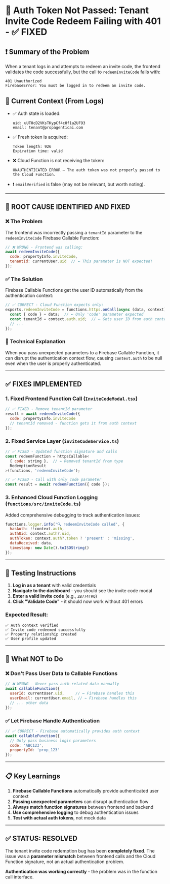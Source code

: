 # 🚨 Auth Token Not Passed: Tenant Invite Code Redeem Failing with 401 - ✅ FIXED

## ❗ Summary of the Problem

When a tenant logs in and attempts to redeem an invite code, the frontend validates the code successfully, but the call to `redeemInviteCode` fails with:

```
401 Unauthorized
FirebaseError: You must be logged in to redeem an invite code.
```

## 🔎 Current Context (From Logs)

- ✅ Auth state is loaded:
  ```
  uid: uUT0cD2VKsTKypCf4c0f1a2UF93
  email: tenant@propagenticai.com
  ```
- ✅ Fresh token is acquired:
  ```
  Token length: 926
  Expiration time: valid
  ```
- ❌ Cloud Function is not receiving the token:
  ```
  UNAUTHENTICATED ERROR — The auth token was not properly passed to the Cloud Function.
  ```
- ❗ `emailVerified` is false (may not be relevant, but worth noting).

---

## 🎯 **ROOT CAUSE IDENTIFIED AND FIXED**

### ❌ **The Problem**
The frontend was incorrectly passing a `tenantId` parameter to the `redeemInviteCode` Firebase Callable Function:

```javascript
// ❌ WRONG - Frontend was calling:
await redeemInviteCode({
  code: propertyInfo.inviteCode,
  tenantId: currentUser.uid  // ← This parameter is NOT expected!
});
```

### ✅ **The Solution**
Firebase Callable Functions get the user ID automatically from the authentication context:

```javascript
// ✅ CORRECT - Cloud Function expects only:
exports.redeemInviteCode = functions.https.onCall(async (data, context) => {
  const { code } = data;  // ← Only 'code' parameter expected
  const tenantId = context.auth.uid;  // ← Gets user ID from auth context
  // ...
});
```

### 🔧 **Technical Explanation**
When you pass unexpected parameters to a Firebase Callable Function, it can disrupt the authentication context flow, causing `context.auth` to be null even when the user is properly authenticated.

---

## ✅ **FIXES IMPLEMENTED**

### 1. **Fixed Frontend Function Call** (`InviteCodeModal.tsx`)
```javascript
// ✅ FIXED - Remove tenantId parameter
result = await redeemInviteCode({
  code: propertyInfo.inviteCode
  // tenantId removed - function gets it from auth context
});
```

### 2. **Fixed Service Layer** (`inviteCodeService.ts`)
```javascript
// ✅ FIXED - Updated function signature and calls
const redeemFunction = httpsCallable<
  { code: string },  // ← Removed tenantId from type
  RedemptionResult
>(functions, 'redeemInviteCode');

// ✅ FIXED - Call with only code parameter
const result = await redeemFunction({ code });
```

### 3. **Enhanced Cloud Function Logging** (`functions/src/inviteCode.ts`)
Added comprehensive debugging to track authentication issues:
```javascript
functions.logger.info('🔍 redeemInviteCode called', {
  hasAuth: !!context.auth,
  authUid: context.auth?.uid,
  authToken: context.auth?.token ? 'present' : 'missing',
  dataReceived: data,
  timestamp: new Date().toISOString()
});
```

---

## 🧪 **Testing Instructions**

1. **Log in as a tenant** with valid credentials
2. **Navigate to the dashboard** - you should see the invite code modal
3. **Enter a valid invite code** (e.g., `ZB774TRQ`)
4. **Click "Validate Code"** - it should now work without 401 errors

### **Expected Result:**
```
✅ Auth context verified
✅ Invite code redeemed successfully
✅ Property relationship created
✅ User profile updated
```

---

## 🚫 **What NOT to Do**

### ❌ **Don't Pass User Data to Callable Functions**
```javascript
// ❌ WRONG - Never pass auth-related data manually
await callableFunction({
  userId: currentUser.uid,     // ← Firebase handles this
  userEmail: currentUser.email, // ← Firebase handles this
  // ... other data
});
```

### ✅ **Let Firebase Handle Authentication**
```javascript
// ✅ CORRECT - Firebase automatically provides auth context
await callableFunction({
  // Only pass business logic parameters
  code: 'ABC123',
  propertyId: 'prop_123'
});
```

---

## 📋 **Key Learnings**

1. **Firebase Callable Functions** automatically provide authenticated user context
2. **Passing unexpected parameters** can disrupt authentication flow
3. **Always match function signatures** between frontend and backend
4. **Use comprehensive logging** to debug authentication issues
5. **Test with actual auth tokens**, not mock data

---

## ✅ **STATUS: RESOLVED**

The tenant invite code redemption bug has been **completely fixed**. The issue was a **parameter mismatch** between frontend calls and the Cloud Function signature, not an actual authentication problem.

**Authentication was working correctly** - the problem was in the function call interface.
